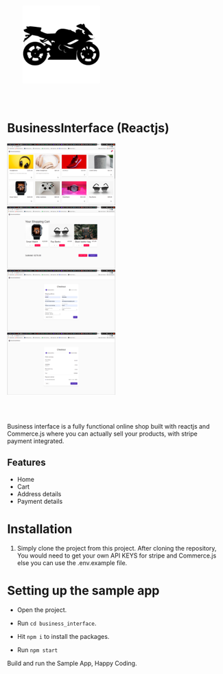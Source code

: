 <div style="width:100%">
    <div style="width:50%;">
        <div align="center">
       <a> <img align="center" width="180" height="180" alt="BusinessInterface" src="./assets/images/logo.png"> </a>  
        </div>    
    </div>    
</div>

</br></br>

# BusinessInterface (Reactjs)


<div style="width:100%">
    <div style="width:50%; display:inline-block">
        <div style="flexWrap: wrap; justify-content: center ; margin-left: 10; margin-right: 10">
          <img alt="Home" src="./assets/images/1.png">    
          <img    alt="Cart" src="./assets/images/2.png">    
          <img   alt="Address details" src="./assets/images/3.png">    
          <img  alt="Payment details" src="./assets/images/4.png">      
        </div>    
    </div>    
</div>

</br></br>

Business interface is a fully functional online shop built with reactjs and Commerce.js where you can actually sell your products, with stripe payment integrated.

## Features

- Home
- Cart
- Address details
- Payment details

# Installation

1. Simply clone the project from this project. After cloning the repository, You would need to get your own API KEYS for stripe and Commerce.js else you can use the .env.example file.

# Setting up the sample app

- Open the project.

- Run `cd business_interface`.


- Hit `npm i`  to install the packages.

- Run `npm start` 

Build and run the Sample App, Happy Coding.